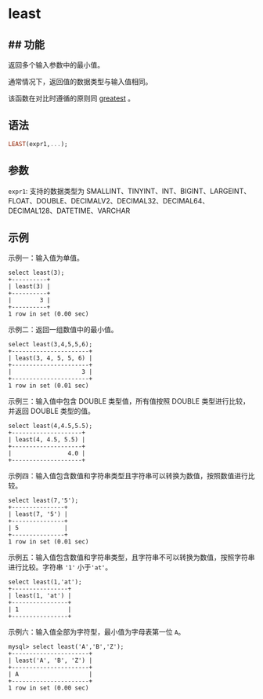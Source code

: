 # least

## ## 功能

返回多个输入参数中的最小值。

通常情况下，返回值的数据类型与输入值相同。

该函数在对比时遵循的原则同 [greatest](./greatest.md) 。

## 语法

```Haskell
LEAST(expr1,...);
```

## 参数

`expr1`: 支持的数据类型为 SMALLINT、TINYINT、INT、BIGINT、LARGEINT、FLOAT、DOUBLE、DECIMALV2、DECIMAL32、DECIMAL64、DECIMAL128、DATETIME、VARCHAR

## 示例

示例一：输入值为单值。

```Plain
select least(3);
+----------+
| least(3) |
+----------+
|        3 |
+----------+
1 row in set (0.00 sec)
```

示例二：返回一组数值中的最小值。

```Plain
select least(3,4,5,5,6);
+----------------------+
| least(3, 4, 5, 5, 6) |
+----------------------+
|                    3 |
+----------------------+
1 row in set (0.01 sec)
```

示例三：输入值中包含 DOUBLE 类型值，所有值按照 DOUBLE 类型进行比较，并返回 DOUBLE 类型的值。

```Plain
select least(4,4.5,5.5);
+--------------------+
| least(4, 4.5, 5.5) |
+--------------------+
|                4.0 |
+--------------------+
```

示例四：输入值包含数值和字符串类型且字符串可以转换为数值，按照数值进行比较。

```Plain
select least(7,'5');
+---------------+
| least(7, '5') |
+---------------+
| 5             |
+---------------+
1 row in set (0.01 sec)
```

示例五：输入值包含数值和字符串类型，且字符串不可以转换为数值，按照字符串进行比较。字符串 `'1'` 小于`'at'`。

```Plain
select least(1,'at');
+----------------+
| least(1, 'at') |
+----------------+
| 1              |
+----------------+
```

示例六：输入值全部为字符型，最小值为字母表第一位 `A`。

```Plain
mysql> select least('A','B','Z');
+----------------------+
| least('A', 'B', 'Z') |
+----------------------+
| A                    |
+----------------------+
1 row in set (0.00 sec)
```

